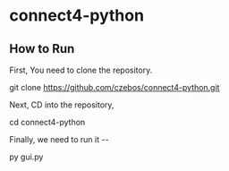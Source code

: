 # connect4-python

## How to Run

First, You need to clone the repository.


  git clone https://github.com/czebos/connect4-python.git


Next, CD into the repository,

  cd connect4-python

Finally, we need to run it --
  
  py gui.py
